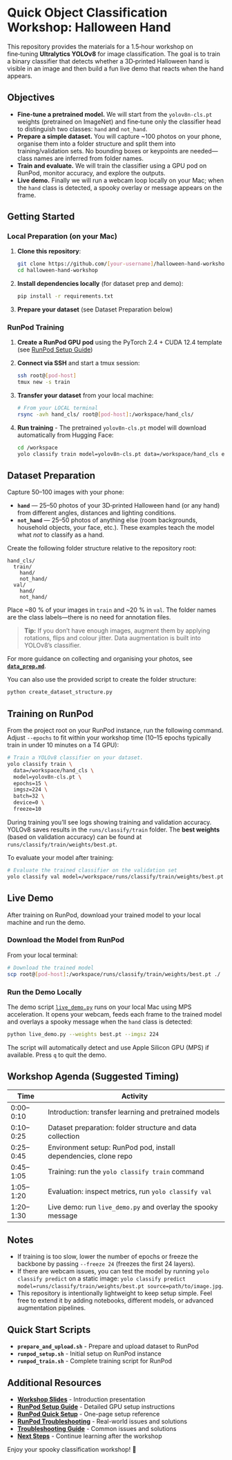 # Quick Object Classification Workshop: Halloween Hand

This repository provides the materials for a 1.5‑hour workshop on fine‑tuning **Ultralytics YOLOv8** for image classification.  The goal is to train a binary classifier that detects whether a 3D‑printed Halloween hand is visible in an image and then build a fun live demo that reacts when the hand appears.

## Objectives

* **Fine‑tune a pretrained model.**  We will start from the `yolov8n‑cls.pt` weights (pretrained on ImageNet) and fine‑tune only the classifier head to distinguish two classes: `hand` and `not_hand`.
* **Prepare a simple dataset.**  You will capture ~100 photos on your phone, organise them into a folder structure and split them into training/validation sets.  No bounding boxes or keypoints are needed—class names are inferred from folder names.
* **Train and evaluate.**  We will train the classifier using a GPU pod on RunPod, monitor accuracy, and explore the outputs.
* **Live demo.**  Finally we will run a webcam loop locally on your Mac; when the `hand` class is detected, a spooky overlay or message appears on the frame.

## Getting Started

### Local Preparation (on your Mac)

1. **Clone this repository**:
   ```bash
   git clone https://github.com/[your-username]/halloween-hand-workshop.git
   cd halloween-hand-workshop
   ```

2. **Install dependencies locally** (for dataset prep and demo):
   ```bash
   pip install -r requirements.txt
   ```

3. **Prepare your dataset** (see Dataset Preparation below)

### RunPod Training

1. **Create a RunPod GPU pod** using the PyTorch 2.4 + CUDA 12.4 template (see [RunPod Setup Guide](docs/runpod_setup.md))

2. **Connect via SSH** and start a tmux session:
   ```bash
   ssh root@[pod-host]
   tmux new -s train
   ```

3. **Transfer your dataset** from your local machine:
   ```bash
   # From your LOCAL terminal
   rsync -avh hand_cls/ root@[pod-host]:/workspace/hand_cls/
   ```

4. **Run training** - The pretrained `yolov8n‑cls.pt` model will download automatically from Hugging Face:
   ```bash
   cd /workspace
   yolo classify train model=yolov8n-cls.pt data=/workspace/hand_cls epochs=15 imgsz=224 batch=32 device=0 freeze=10
   ```

## Dataset Preparation

Capture 50–100 images with your phone:

* **`hand`** — 25–50 photos of your 3D‑printed Halloween hand (or any hand) from different angles, distances and lighting conditions.
* **`not_hand`** — 25–50 photos of anything else (room backgrounds, household objects, your face, etc.).  These examples teach the model what *not* to classify as a hand.

Create the following folder structure relative to the repository root:

```
hand_cls/
  train/
    hand/
    not_hand/
  val/
    hand/
    not_hand/
```

Place ~80 % of your images in `train` and ~20 % in `val`.  The folder names are the class labels—there is no need for annotation files.

> **Tip:** If you don’t have enough images, augment them by applying rotations, flips and colour jitter.  Data augmentation is built into YOLOv8’s classifier.

For more guidance on collecting and organising your photos, see **[`data_prep.md`](data_prep.md)**.

You can also use the provided script to create the folder structure:
```bash
python create_dataset_structure.py
```

## Training on RunPod

From the project root on your RunPod instance, run the following command.  Adjust `--epochs` to fit within your workshop time (10–15 epochs typically train in under 10 minutes on a T4 GPU):

```bash
# Train a YOLOv8 classifier on your dataset.
yolo classify train \
  data=/workspace/hand_cls \
  model=yolov8n-cls.pt \
  epochs=15 \
  imgsz=224 \
  batch=32 \
  device=0 \
  freeze=10
```

During training you’ll see logs showing training and validation accuracy.  YOLOv8 saves results in the `runs/classify/train` folder.  The **best weights** (based on validation accuracy) can be found at `runs/classify/train/weights/best.pt`.

To evaluate your model after training:

```bash
# Evaluate the trained classifier on the validation set
yolo classify val model=/workspace/runs/classify/train/weights/best.pt data=/workspace/hand_cls
```

## Live Demo

After training on RunPod, download your trained model to your local machine and run the demo.

### Download the Model from RunPod

From your local terminal:
```bash
# Download the trained model
scp root@[pod-host]:/workspace/runs/classify/train/weights/best.pt ./
```

### Run the Demo Locally

The demo script [`live_demo.py`](live_demo.py) runs on your local Mac using MPS acceleration.  It opens your webcam, feeds each frame to the trained model and overlays a spooky message when the `hand` class is detected:

```bash
python live_demo.py --weights best.pt --imgsz 224
```

The script will automatically detect and use Apple Silicon GPU (MPS) if available.  Press `q` to quit the demo.

## Workshop Agenda (Suggested Timing)

| Time      | Activity                                                        |
|-----------|-----------------------------------------------------------------|
| 0:00–0:10 | Introduction: transfer learning and pretrained models           |
| 0:10–0:25 | Dataset preparation: folder structure and data collection       |
| 0:25–0:45 | Environment setup: RunPod pod, install dependencies, clone repo |
| 0:45–1:05 | Training: run the `yolo classify train` command                 |
| 1:05–1:20 | Evaluation: inspect metrics, run `yolo classify val`            |
| 1:20–1:30 | Live demo: run `live_demo.py` and overlay the spooky message    |

## Notes

* If training is too slow, lower the number of epochs or freeze the backbone by passing `--freeze 24` (freezes the first 24 layers).
* If there are webcam issues, you can test the model by running `yolo classify predict` on a static image: `yolo classify predict model=runs/classify/train/weights/best.pt source=path/to/image.jpg`.
* This repository is intentionally lightweight to keep setup simple.  Feel free to extend it by adding notebooks, different models, or advanced augmentation pipelines.

## Quick Start Scripts

- **`prepare_and_upload.sh`** - Prepare and upload dataset to RunPod
- **`runpod_setup.sh`** - Initial setup on RunPod instance
- **`runpod_train.sh`** - Complete training script for RunPod

## Additional Resources

- **[Workshop Slides](docs/workshop_slides.md)** - Introduction presentation
- **[RunPod Setup Guide](docs/runpod_setup.md)** - Detailed GPU setup instructions
- **[RunPod Quick Setup](docs/runpod_quick_setup.md)** - One-page setup reference
- **[RunPod Troubleshooting](docs/runpod_setup_troubleshooting.md)** - Real-world issues and solutions
- **[Troubleshooting Guide](docs/troubleshooting.md)** - Common issues and solutions
- **[Next Steps](docs/next_steps.md)** - Continue learning after the workshop

Enjoy your spooky classification workshop! 🎃
